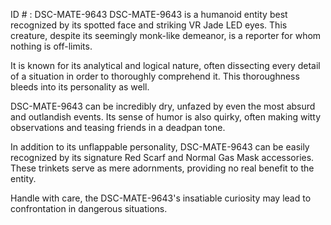 ID # : DSC-MATE-9643
DSC-MATE-9643 is a humanoid entity best recognized by its spotted face and striking VR Jade LED eyes. This creature, despite its seemingly monk-like demeanor, is a reporter for whom nothing is off-limits.

It is known for its analytical and logical nature, often dissecting every detail of a situation in order to thoroughly comprehend it. This thoroughness bleeds into its personality as well.

DSC-MATE-9643 can be incredibly dry, unfazed by even the most absurd and outlandish events. Its sense of humor is also quirky, often making witty observations and teasing friends in a deadpan tone.

In addition to its unflappable personality, DSC-MATE-9643 can be easily recognized by its signature Red Scarf and Normal Gas Mask accessories. These trinkets serve as mere adornments, providing no real benefit to the entity.

Handle with care, the DSC-MATE-9643's insatiable curiosity may lead to confrontation in dangerous situations.